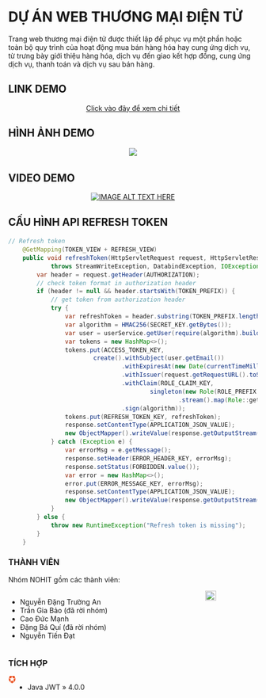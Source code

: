 # DỰ ÁN WEB THƯƠNG MẠI ĐIỆN TỬ
Trang web thương mại điện tử được thiết lập để phục vụ một phần hoặc toàn bộ quy trình của hoạt động mua bán hàng hóa hay cung ứng dịch vụ, từ trưng bày giới thiệu hàng hóa, dịch vụ đến giao kết hợp đồng, cung ứng dịch vụ, thanh toán và dịch vụ sau bán hàng.

## LINK DEMO
<div align="center">

[Click vào đây để xem chi tiết](https://crm-project.herokuapp.com/login)

</div>

## HÌNH ẢNH DEMO
<p align="center">
<img src="https://media-exp1.licdn.com/dms/image/C5622AQGHqawx9dEKUg/feedshare-shrink_2048_1536/0/1659002871239?e=1661990400&v=beta&t=V6Dtu_HDL6MLdkc2bnjnxGkGLPyp4omh9XkEkuUvCJk"></img>
</p>

## VIDEO DEMO
<div align="center">

[![IMAGE ALT TEXT HERE](https://img.youtube.com/vi/3W1kdSJdITo/0.jpg)](https://youtu.be/3W1kdSJdITo)

</div>

## CẤU HÌNH API REFRESH TOKEN
```java
// Refresh token
    @GetMapping(TOKEN_VIEW + REFRESH_VIEW)
    public void refreshToken(HttpServletRequest request, HttpServletResponse response)
            throws StreamWriteException, DatabindException, IOException {
        var header = request.getHeader(AUTHORIZATION);
        // check token format in authorization header
        if (header != null && header.startsWith(TOKEN_PREFIX)) {
            // get token from authorization header
            try {
                var refreshToken = header.substring(TOKEN_PREFIX.length());
                var algorithm = HMAC256(SECRET_KEY.getBytes());
                var user = userService.getUser(require(algorithm).build().verify(refreshToken).getSubject());
                var tokens = new HashMap<>();
                tokens.put(ACCESS_TOKEN_KEY,
                        create().withSubject(user.getEmail())
                                .withExpiresAt(new Date(currentTimeMillis() + EXPIRATION_TIME))
                                .withIssuer(request.getRequestURL().toString())
                                .withClaim(ROLE_CLAIM_KEY,
                                        singleton(new Role(ROLE_PREFIX + user.getRole().getName().toUpperCase()))
                                                .stream().map(Role::getName).collect(toList()))
                                .sign(algorithm));
                tokens.put(REFRESH_TOKEN_KEY, refreshToken);
                response.setContentType(APPLICATION_JSON_VALUE);
                new ObjectMapper().writeValue(response.getOutputStream(), tokens);
            } catch (Exception e) {
                var errorMsg = e.getMessage();
                response.setHeader(ERROR_HEADER_KEY, errorMsg);
                response.setStatus(FORBIDDEN.value());
                var error = new HashMap<>();
                error.put(ERROR_MESSAGE_KEY, errorMsg);
                response.setContentType(APPLICATION_JSON_VALUE);
                new ObjectMapper().writeValue(response.getOutputStream(), error);
            }
        } else {
            throw new RuntimeException("Refresh token is missing");
        }
    }
```

### THÀNH VIÊN
Nhóm NOHIT gồm các thành viên:

<img src="https://raw.githubusercontent.com/Tynab/Jira-Project/main/temp/pic/2.png" align="right" width="21%" height="21%"></img>
<div style="display:flex;">

- Nguyễn Đặng Trường An
- Trần Gia Bảo (đã rời nhóm)
- Cao Đức Mạnh
- Đặng Bá Quí (đã rời nhóm)
- Nguyễn Tiến Đạt

</div>

### TÍCH HỢP
<img src="https://raw.githubusercontent.com/Tynab/CRM-Project/master/temp/pic/1.png" align="left" width="3%" height="3%"></img>
<div style="display:flex;">

- Java JWT » 4.0.0

</div>
